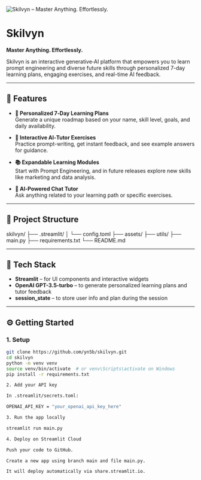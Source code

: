 ![Skilvyn – Master Anything. Effortlessly.](assets/skilvyn_brand.png)

# Skilvyn  
**Master Anything. Effortlessly.**

Skilvyn is an interactive generative‑AI platform that empowers you to learn prompt engineering and diverse future skills through personalized 7-day learning plans, engaging exercises, and real-time AI feedback.

---

## 🚀 Features

- **🎯 Personalized 7‑Day Learning Plans**  
  Generate a unique roadmap based on your name, skill level, goals, and daily availability.

- **🧠 Interactive AI‑Tutor Exercises**  
  Practice prompt-writing, get instant feedback, and see example answers for guidance.

- **📚 Expandable Learning Modules**  
  Start with Prompt Engineering, and in future releases explore new skills like marketing and data analysis.

- **💬 AI‑Powered Chat Tutor**  
  Ask anything related to your learning path or specific exercises.

---

## 📁 Project Structure

skilvyn/ ├── .streamlit/ │   └── config.toml ├── assets/ ├── utils/ ├── main.py ├── requirements.txt └── README.md

---

## 🧩 Tech Stack

- **Streamlit** – for UI components and interactive widgets  
- **OpenAI GPT-3.5‑turbo** – to generate personalized learning plans and tutor feedback  
- **session_state** – to store user info and plan during the session

---

## ⚙️ Getting Started

### 1. Setup
```bash
git clone https://github.com/yn5b/skilvyn.git
cd skilvyn
python -m venv venv
source venv/bin/activate  # or venv\Scripts\activate on Windows
pip install -r requirements.txt

2. Add your API key

In .streamlit/secrets.toml:

OPENAI_API_KEY = "your_openai_api_key_here"

3. Run the app locally

streamlit run main.py

4. Deploy on Streamlit Cloud

Push your code to GitHub.

Create a new app using branch main and file main.py.

It will deploy automatically via share.streamlit.io.
